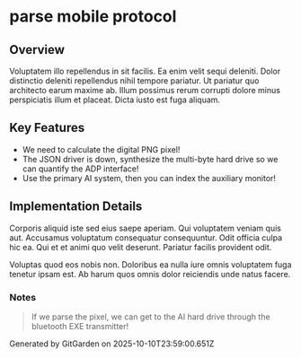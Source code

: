 # parse mobile protocol

## Overview
Voluptatem illo repellendus in sit facilis. Ea enim velit sequi deleniti. Dolor distinctio deleniti repellendus nihil tempore pariatur. Ut pariatur quo architecto earum maxime ab. Illum possimus rerum corrupti dolore minus perspiciatis illum et placeat. Dicta iusto est fuga aliquam.

## Key Features
- We need to calculate the digital PNG pixel!
- The JSON driver is down, synthesize the multi-byte hard drive so we can quantify the ADP interface!
- Use the primary AI system, then you can index the auxiliary monitor!

## Implementation Details
Corporis aliquid iste sed eius saepe aperiam. Qui voluptatem veniam quis aut. Accusamus voluptatum consequatur consequuntur. Odit officia culpa hic ea. Qui et et animi quo velit deserunt. Pariatur facilis provident odit.
 Voluptas quod eos nobis non. Doloribus ea nulla iure omnis voluptatem fuga tenetur ipsam est. Ab harum quos omnis dolor reiciendis unde natus facere.

### Notes
> If we parse the pixel, we can get to the AI hard drive through the bluetooth EXE transmitter!

Generated by GitGarden on 2025-10-10T23:59:00.651Z